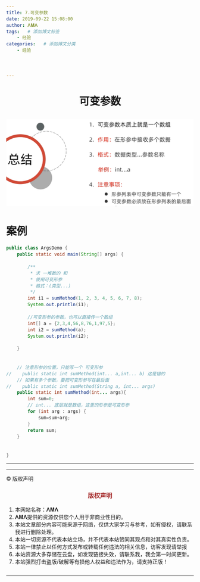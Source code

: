 ```yaml
---
title: 7.可变参数
date: 2019-09-22 15:08:00
author: 𝚲𝚳𝚲
tags:   # 添加博文标签
	- 经验
categories:   # 添加博文分类
	- 经验



---
```


<h1><center>可变参数</center></h1>

## ![image-20240628171502278](https://raw.githubusercontent.com/protonlml/blogimages/master/imgs/202406281715307.png)



# 案例

```java
public class ArgsDemo {
    public static void main(String[] args) {

        /**
         * 求 一堆数的 和
         * 使用可变形参
         * 格式：(类型...)
         */
        int i1 = sumMethod(1, 2, 3, 4, 5, 6, 7, 8);
        System.out.println(i1);

        //可变形参的参数，也可以直接传一个数组
        int[] a = {2,3,4,56,8,76,1,97,5};
        int i2 = sumMethod(a);
        System.out.println(i2);

    }


    // 注意形参的位置，只能写一个 可变形参
//    public static int sumMethod(int... a,int... b) 这是错的
    // 如果有多个参数，要把可变形参写在最后面
//    public static int sumMethod(String a, int... args)
    public static int sumMethod(int... args){
        int sum=0;
        // int... 底层就是数组，这里的形参是可变形参
        for (int arg : args) {
            sum=sum+arg;
        }
        return sum;
    }


}

```















---


----

© 版权声明

<escape>

<div>
    <h3 align="center"  style="color: brown;" >版权声明</h3>
    <table>
   		<tr>
    		<ol>
				<li>本网站名称：𝚲𝚳𝚲</li>
				<li>𝚲𝚳𝚲提供的资源仅供您个人用于非商业性目的。</li>
				<li>本站文章部分内容可能来源于网络，仅供大家学习与参考，如有侵权，请联系我进行删除处理。</li>
				<li>本站一切资源不代表本站立场，并不代表本站赞同其观点和对其真实性负责。</li>
        		<li>本站一律禁止以任何方式发布或转载任何违法的相关信息，访客发现请举报</li> 
        		<li>本站资源大多存储在云盘，如发现链接失效，请联系我，我会第一时间更新。</li>
        		<li>本站强烈打击盗版/破解等有损他人权益和违法作为，请支持正版！</li>  
			</ol>
		</tr>
	</table>
</div>





</escape>

----

